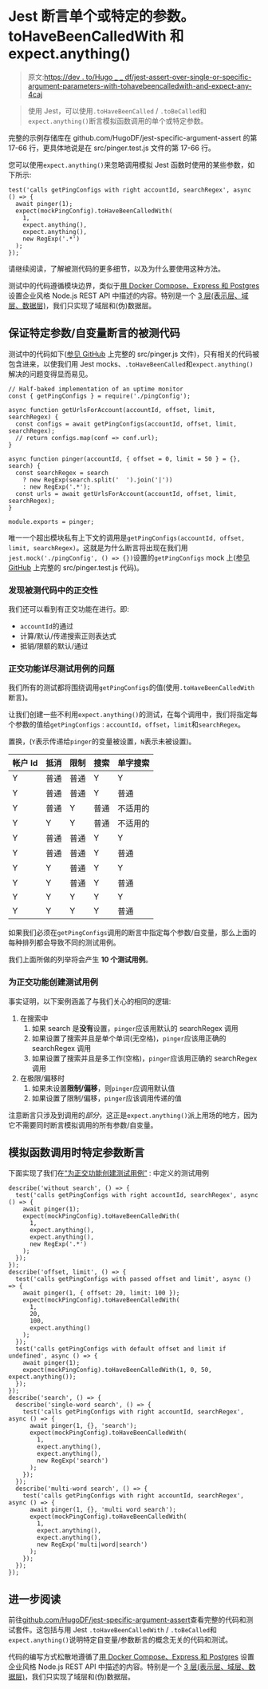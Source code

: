 # Jest 断言单个或特定的参数。toHaveBeenCalledWith 和 expect.anything()

> 原文:[https://dev . to/Hugo _ _ df/jest-assert-over-single-or-specific-argument-parameters-with-tohavebeencalledwith-and-expect-any-4caj](https://dev.to/hugo__df/jest-assert-over-single-or-specific-argument-parameters-with-tohavebeencalledwith-and-expect-anything-4caj)

> 使用 Jest，可以使用`.toHaveBeenCalled` / `.toBeCalled`和`expect.anything()`断言模拟函数调用的单个或特定参数。

完整的示例存储库在 github.com/HugoDF/jest-specific-argument-assert 的第 17-66 行，更具体地说是在 src/pinger.test.js 文件的第 17-66 行。

您可以使用`expect.anything()`来忽略调用模拟 Jest 函数时使用的某些参数，如下所示:

```
test('calls getPingConfigs with right accountId, searchRegex', async () => {
  await pinger(1);
  expect(mockPingConfig).toHaveBeenCalledWith(
    1,
    expect.anything(),
    expect.anything(),
    new RegExp('.*')
  );
}); 
```

请继续阅读，了解被测代码的更多细节，以及为什么要使用这种方法。

测试中的代码遵循模块边界，类似于[用 Docker Compose、Express 和 Postgres](https://dev.to/hugo__df/an-enterprise-style-node-js-rest-api-setup-with-docker-compose-express-and-postgres-2hm0-temp-slug-2013945) 设置企业风格 Node.js REST API 中描述的内容。特别是一个 [3 层(表示层、域层、数据层)](https://codewithhugo.com/node-postgres-express-docker-compose/#architecture-example-user-session-management)，我们只实现了域层和(伪)数据层。

## [](#code-under-test-that-warrants-specific-parameterargument-assertions)保证特定参数/自变量断言的被测代码

测试中的代码如下([参见 GitHub](https://github.com/HugoDF/jest-specific-argument-assert/blob/master/src/pinger.js) 上完整的 src/pinger.js 文件)，只有相关的代码被包含进来，以使我们用 Jest mocks、`.toHaveBeenCalled`和`expect.anything()`解决的问题变得显而易见。

```
// Half-baked implementation of an uptime monitor
const { getPingConfigs } = require('./pingConfig');

async function getUrlsForAccount(accountId, offset, limit, searchRegex) {
  const configs = await getPingConfigs(accountId, offset, limit, searchRegex);
  // return configs.map(conf => conf.url);
}

async function pinger(accountId, { offset = 0, limit = 50 } = {}, search) {
  const searchRegex = search
    ? new RegExp(search.split('  ').join('|'))
    : new RegExp('.*');
  const urls = await getUrlsForAccount(accountId, offset, limit, searchRegex);
}

module.exports = pinger; 
```

唯一一个超出模块私有上下文的调用是`getPingConfigs(accountId, offset, limit, searchRegex)`。这就是为什么断言将出现在我们用`jest.mock('./pingConfig', () => {})`设置的`getPingConfigs` mock 上([参见 GitHub](https://github.com/HugoDF/jest-specific-argument-assert/blob/master/src/pinger.test.js) 上完整的 src/pinger.test.js 代码)。

### [](#discovering-orthogonality-in-code-under-test)发现被测代码中的正交性

我们还可以看到有正交功能在进行。即:

*   `accountId`的通过
*   计算/默认/传递搜索正则表达式
*   抵销/限额的默认/通过

### [](#issues-with-exhaustive-test-cases-for-orthogonal-functionality)正交功能详尽测试用例的问题

我们所有的测试都将围绕调用`getPingConfigs`的值(使用`.toHaveBeenCalledWith`断言)。

让我们创建一些不利用`expect.anything()`的测试，在每个调用中，我们将指定每个参数的值给`getPingConfigs` : `accountId`，`offset`，`limit`和`searchRegex`。

置换，(`Y`表示传递给`pinger`的变量被设置，`N`表示未被设置)。

| 帐户 Id | 抵消 | 限制 | 搜索 | 单字搜索 |
| --- | --- | --- | --- | --- |
| Y | 普通 | 普通 | Y | Y |
| Y | 普通 | 普通 | Y | 普通 |
| Y | 普通 | Y | 普通 | 不适用的 |
| Y | Y | Y | 普通 | 不适用的 |
| Y | 普通 | 普通 | Y | Y |
| Y | 普通 | 普通 | Y | 普通 |
| Y | Y | 普通 | Y | Y |
| Y | Y | 普通 | Y | 普通 |
| Y | Y | Y | Y | Y |
| Y | Y | Y | Y | 普通 |

如果我们必须在`getPingConfigs`调用的断言中指定每个参数/自变量，那么上面的每种排列都会导致不同的测试用例。

我们上面所做的列举将会产生 **10 个测试用例**。

### [](#creating-test-cases-for-orthogonal-functionality)为正交功能创建测试用例

事实证明，以下案例涵盖了与我们关心的相同的逻辑:

1.  在搜索中
    1.  如果 search 是**没有**设置，`pinger`应该用默认的 searchRegex 调用
    2.  如果设置了搜索并且是单个单词(无空格)，`pinger`应该用正确的 searchRegex 调用
    3.  如果设置了搜索并且是多工作(空格)，`pinger`应该用正确的 searchRegex 调用
2.  在极限/偏移时
    1.  如果未设置**限制/偏移**，则`pinger`应调用默认值
    2.  如果设置了限制/偏移，`pinger`应该调用传递的值

注意断言只涉及到调用的*部分*，这正是`expect.anything()`派上用场的地方，因为它不需要同时断言模拟调用的所有参数/自变量。

## [](#specific-parameter-asserts-on-a-mock-function-call)模拟函数调用时特定参数断言

下面实现了我们在[“为正交功能创建测试用例”](https://codewithhugo.com/jest-specific-argument-parameter-assert/#creating-test-cases-for-orthogonal-functionality) :
中定义的测试用例

```
describe('without search', () => {
  test('calls getPingConfigs with right accountId, searchRegex', async () => {
    await pinger(1);
    expect(mockPingConfig).toHaveBeenCalledWith(
      1,
      expect.anything(),
      expect.anything(),
      new RegExp('.*')
    );
  });
});
describe('offset, limit', () => {
  test('calls getPingConfigs with passed offset and limit', async () => {
    await pinger(1, { offset: 20, limit: 100 });
    expect(mockPingConfig).toHaveBeenCalledWith(
      1,
      20,
      100,
      expect.anything()
    );
  });
  test('calls getPingConfigs with default offset and limit if undefined', async () => {
    await pinger(1);
    expect(mockPingConfig).toHaveBeenCalledWith(1, 0, 50, expect.anything());
  });
});
describe('search', () => {
  describe('single-word search', () => {
    test('calls getPingConfigs with right accountId, searchRegex', async () => {
      await pinger(1, {}, 'search');
      expect(mockPingConfig).toHaveBeenCalledWith(
        1,
        expect.anything(),
        expect.anything(),
        new RegExp('search')
      );
    });
  });
  describe('multi-word search', () => {
    test('calls getPingConfigs with right accountId, searchRegex', async () => {
      await pinger(1, {}, 'multi word search');
      expect(mockPingConfig).toHaveBeenCalledWith(
        1,
        expect.anything(),
        expect.anything(),
        new RegExp('multi|word|search')
      );
    });
  });
}); 
```

## [](#further-reading)进一步阅读

前往[github.com/HugoDF/jest-specific-argument-assert](https://github.com/HugoDF/jest-specific-argument-assert)查看完整的代码和测试套件。这包括与用 Jest `.toHaveBeenCalledWith` / `.toBeCalled`和`expect.anything()`说明特定自变量/参数断言的概念无关的代码和测试。

代码的编写方式松散地遵循了[用 Docker Compose、Express 和 Postgres](https://dev.to/hugo__df/an-enterprise-style-node-js-rest-api-setup-with-docker-compose-express-and-postgres-2hm0-temp-slug-2013945) 设置企业风格 Node.js REST API 中描述的内容。特别是一个 [3 层(表示层、域层、数据层)](https://codewithhugo.com/node-postgres-express-docker-compose/#architecture-example-user-session-management)，我们只实现了域层和(伪)数据层。